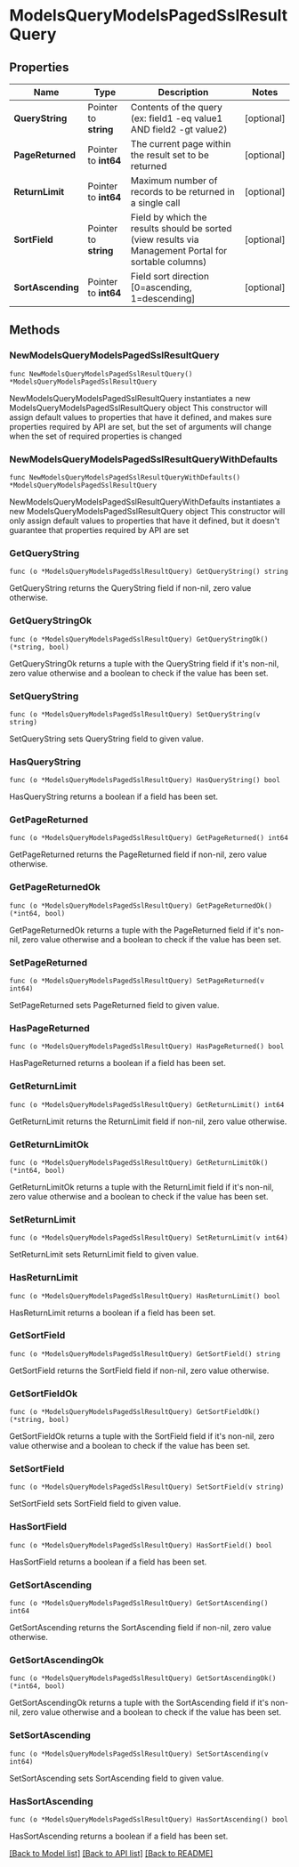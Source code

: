 # ModelsQueryModelsPagedSslResultQuery

## Properties

Name | Type | Description | Notes
------------ | ------------- | ------------- | -------------
**QueryString** | Pointer to **string** | Contents of the query (ex: field1 -eq value1 AND field2 -gt value2) | [optional] 
**PageReturned** | Pointer to **int64** | The current page within the result set to be returned | [optional] 
**ReturnLimit** | Pointer to **int64** | Maximum number of records to be returned in a single call | [optional] 
**SortField** | Pointer to **string** | Field by which the results should be sorted (view results via Management Portal for sortable columns) | [optional] 
**SortAscending** | Pointer to **int64** | Field sort direction [0&#x3D;ascending, 1&#x3D;descending] | [optional] 

## Methods

### NewModelsQueryModelsPagedSslResultQuery

`func NewModelsQueryModelsPagedSslResultQuery() *ModelsQueryModelsPagedSslResultQuery`

NewModelsQueryModelsPagedSslResultQuery instantiates a new ModelsQueryModelsPagedSslResultQuery object
This constructor will assign default values to properties that have it defined,
and makes sure properties required by API are set, but the set of arguments
will change when the set of required properties is changed

### NewModelsQueryModelsPagedSslResultQueryWithDefaults

`func NewModelsQueryModelsPagedSslResultQueryWithDefaults() *ModelsQueryModelsPagedSslResultQuery`

NewModelsQueryModelsPagedSslResultQueryWithDefaults instantiates a new ModelsQueryModelsPagedSslResultQuery object
This constructor will only assign default values to properties that have it defined,
but it doesn't guarantee that properties required by API are set

### GetQueryString

`func (o *ModelsQueryModelsPagedSslResultQuery) GetQueryString() string`

GetQueryString returns the QueryString field if non-nil, zero value otherwise.

### GetQueryStringOk

`func (o *ModelsQueryModelsPagedSslResultQuery) GetQueryStringOk() (*string, bool)`

GetQueryStringOk returns a tuple with the QueryString field if it's non-nil, zero value otherwise
and a boolean to check if the value has been set.

### SetQueryString

`func (o *ModelsQueryModelsPagedSslResultQuery) SetQueryString(v string)`

SetQueryString sets QueryString field to given value.

### HasQueryString

`func (o *ModelsQueryModelsPagedSslResultQuery) HasQueryString() bool`

HasQueryString returns a boolean if a field has been set.

### GetPageReturned

`func (o *ModelsQueryModelsPagedSslResultQuery) GetPageReturned() int64`

GetPageReturned returns the PageReturned field if non-nil, zero value otherwise.

### GetPageReturnedOk

`func (o *ModelsQueryModelsPagedSslResultQuery) GetPageReturnedOk() (*int64, bool)`

GetPageReturnedOk returns a tuple with the PageReturned field if it's non-nil, zero value otherwise
and a boolean to check if the value has been set.

### SetPageReturned

`func (o *ModelsQueryModelsPagedSslResultQuery) SetPageReturned(v int64)`

SetPageReturned sets PageReturned field to given value.

### HasPageReturned

`func (o *ModelsQueryModelsPagedSslResultQuery) HasPageReturned() bool`

HasPageReturned returns a boolean if a field has been set.

### GetReturnLimit

`func (o *ModelsQueryModelsPagedSslResultQuery) GetReturnLimit() int64`

GetReturnLimit returns the ReturnLimit field if non-nil, zero value otherwise.

### GetReturnLimitOk

`func (o *ModelsQueryModelsPagedSslResultQuery) GetReturnLimitOk() (*int64, bool)`

GetReturnLimitOk returns a tuple with the ReturnLimit field if it's non-nil, zero value otherwise
and a boolean to check if the value has been set.

### SetReturnLimit

`func (o *ModelsQueryModelsPagedSslResultQuery) SetReturnLimit(v int64)`

SetReturnLimit sets ReturnLimit field to given value.

### HasReturnLimit

`func (o *ModelsQueryModelsPagedSslResultQuery) HasReturnLimit() bool`

HasReturnLimit returns a boolean if a field has been set.

### GetSortField

`func (o *ModelsQueryModelsPagedSslResultQuery) GetSortField() string`

GetSortField returns the SortField field if non-nil, zero value otherwise.

### GetSortFieldOk

`func (o *ModelsQueryModelsPagedSslResultQuery) GetSortFieldOk() (*string, bool)`

GetSortFieldOk returns a tuple with the SortField field if it's non-nil, zero value otherwise
and a boolean to check if the value has been set.

### SetSortField

`func (o *ModelsQueryModelsPagedSslResultQuery) SetSortField(v string)`

SetSortField sets SortField field to given value.

### HasSortField

`func (o *ModelsQueryModelsPagedSslResultQuery) HasSortField() bool`

HasSortField returns a boolean if a field has been set.

### GetSortAscending

`func (o *ModelsQueryModelsPagedSslResultQuery) GetSortAscending() int64`

GetSortAscending returns the SortAscending field if non-nil, zero value otherwise.

### GetSortAscendingOk

`func (o *ModelsQueryModelsPagedSslResultQuery) GetSortAscendingOk() (*int64, bool)`

GetSortAscendingOk returns a tuple with the SortAscending field if it's non-nil, zero value otherwise
and a boolean to check if the value has been set.

### SetSortAscending

`func (o *ModelsQueryModelsPagedSslResultQuery) SetSortAscending(v int64)`

SetSortAscending sets SortAscending field to given value.

### HasSortAscending

`func (o *ModelsQueryModelsPagedSslResultQuery) HasSortAscending() bool`

HasSortAscending returns a boolean if a field has been set.


[[Back to Model list]](../README.md#documentation-for-models) [[Back to API list]](../README.md#documentation-for-api-endpoints) [[Back to README]](../README.md)


